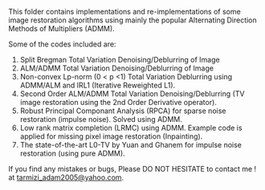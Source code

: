 
This folder contains implementations and re-implementations of some image restoration algorithms using mainly the
popular Alternating Direction Methods of Multipliers (ADMM).

Some of the codes included are:

1. Split Bregman Total Variation Denoising/Deblurring of Image
2. ALM/ADMM Total Variation Denoising/Deblurring of Image
3. Non-convex Lp-norm (0 < p <1) Total Variation Deblurring using ADMM/ALM and IRL1 (Iterative Reweighted L1).
4. Second Order ALM/ADMM Total Variation Denoising/Deblurring (TV image restoration using the 2nd Order Derivative operator). 
5. Robust Principal Componant Analysis (RPCA) for sparse noise restoration (impulse noise). Solved using ADMM.
6. Low rank matrix completion (LRMC) using ADMM. Example code is applied for missing pixel image restoration (Inpainting).
7. The state-of-the-art L0-TV by Yuan and Ghanem for impulse noise restoration (using pure ADMM).

If you find any mistakes or bugs, Please DO NOT HESITATE to contact me ! at tarmizi_adam2005@yahoo.com.
